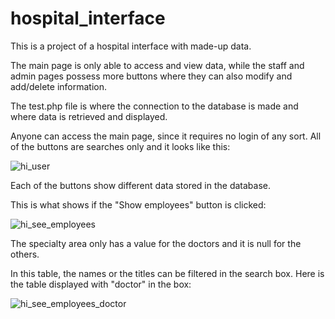 # hospital_interface

This is a project of a hospital interface with made-up data.

The main page is only able to access and view data, while the staff and admin pages possess more buttons where they can also modify and add/delete information.

The test.php file is where the connection to the database is made and where data is retrieved and displayed.

Anyone can access the main page, since it requires no login of any sort. All of the buttons are searches only and it looks like this:

![hi_user](https://user-images.githubusercontent.com/36230040/176589032-1200299f-dd49-4466-b6ba-d1ca8a95d05e.png)

Each of the buttons show different data stored in the database.

This is what shows if the "Show employees" button is clicked:

![hi_see_employees](https://user-images.githubusercontent.com/36230040/176589880-568f43cd-9e2c-480e-ab4c-ee2ebc31d179.png)

The specialty area only has a value for the doctors and it is null for the others.

In this table, the names or the titles can be filtered in the search box. Here is the table displayed with "doctor" in the box:

![hi_see_employees_doctor](https://user-images.githubusercontent.com/36230040/176590291-1838d2fb-f508-436c-8356-fa21a7950cfc.png)
